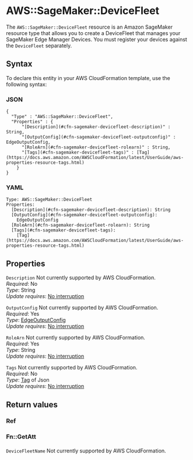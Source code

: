 # AWS::SageMaker::DeviceFleet<a name="aws-resource-sagemaker-devicefleet"></a>

The `AWS::SageMaker::DeviceFleet` resource is an Amazon SageMaker resource type that allows you to create a DeviceFleet that manages your SageMaker Edge Manager Devices\. You must register your devices against the `DeviceFleet` separately\.

## Syntax<a name="aws-resource-sagemaker-devicefleet-syntax"></a>

To declare this entity in your AWS CloudFormation template, use the following syntax:

### JSON<a name="aws-resource-sagemaker-devicefleet-syntax.json"></a>

```
{
  "Type" : "AWS::SageMaker::DeviceFleet",
  "Properties" : {
      "[Description](#cfn-sagemaker-devicefleet-description)" : String,
      "[OutputConfig](#cfn-sagemaker-devicefleet-outputconfig)" : EdgeOutputConfig,
      "[RoleArn](#cfn-sagemaker-devicefleet-rolearn)" : String,
      "[Tags](#cfn-sagemaker-devicefleet-tags)" : [Tag](https://docs.aws.amazon.com/AWSCloudFormation/latest/UserGuide/aws-properties-resource-tags.html)
    }
}
```

### YAML<a name="aws-resource-sagemaker-devicefleet-syntax.yaml"></a>

```
Type: AWS::SageMaker::DeviceFleet
Properties: 
  [Description](#cfn-sagemaker-devicefleet-description): String
  [OutputConfig](#cfn-sagemaker-devicefleet-outputconfig): 
    EdgeOutputConfig
  [RoleArn](#cfn-sagemaker-devicefleet-rolearn): String
  [Tags](#cfn-sagemaker-devicefleet-tags): 
    [Tag](https://docs.aws.amazon.com/AWSCloudFormation/latest/UserGuide/aws-properties-resource-tags.html)
```

## Properties<a name="aws-resource-sagemaker-devicefleet-properties"></a>

`Description`  <a name="cfn-sagemaker-devicefleet-description"></a>
Not currently supported by AWS CloudFormation\.  
*Required*: No  
*Type*: String  
*Update requires*: [No interruption](https://docs.aws.amazon.com/AWSCloudFormation/latest/UserGuide/using-cfn-updating-stacks-update-behaviors.html#update-no-interrupt)

`OutputConfig`  <a name="cfn-sagemaker-devicefleet-outputconfig"></a>
Not currently supported by AWS CloudFormation\.  
*Required*: Yes  
*Type*: [EdgeOutputConfig](aws-properties-sagemaker-devicefleet-edgeoutputconfig.md)  
*Update requires*: [No interruption](https://docs.aws.amazon.com/AWSCloudFormation/latest/UserGuide/using-cfn-updating-stacks-update-behaviors.html#update-no-interrupt)

`RoleArn`  <a name="cfn-sagemaker-devicefleet-rolearn"></a>
Not currently supported by AWS CloudFormation\.  
*Required*: Yes  
*Type*: String  
*Update requires*: [No interruption](https://docs.aws.amazon.com/AWSCloudFormation/latest/UserGuide/using-cfn-updating-stacks-update-behaviors.html#update-no-interrupt)

`Tags`  <a name="cfn-sagemaker-devicefleet-tags"></a>
Not currently supported by AWS CloudFormation\.  
*Required*: No  
*Type*: [Tag](https://docs.aws.amazon.com/AWSCloudFormation/latest/UserGuide/aws-properties-resource-tags.html) of Json  
*Update requires*: [No interruption](https://docs.aws.amazon.com/AWSCloudFormation/latest/UserGuide/using-cfn-updating-stacks-update-behaviors.html#update-no-interrupt)

## Return values<a name="aws-resource-sagemaker-devicefleet-return-values"></a>

### Ref<a name="aws-resource-sagemaker-devicefleet-return-values-ref"></a>

### Fn::GetAtt<a name="aws-resource-sagemaker-devicefleet-return-values-fn--getatt"></a>

#### <a name="aws-resource-sagemaker-devicefleet-return-values-fn--getatt-fn--getatt"></a>

`DeviceFleetName`  <a name="DeviceFleetName-fn::getatt"></a>
Not currently supported by AWS CloudFormation\.